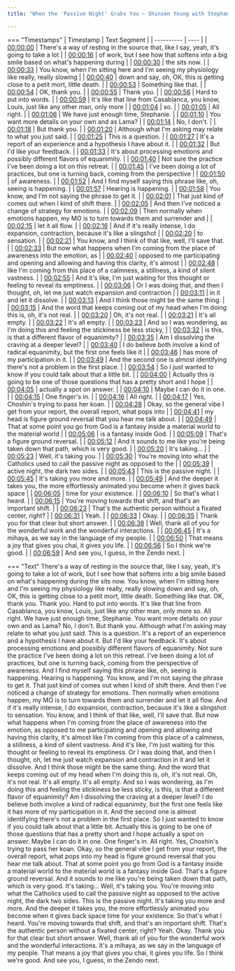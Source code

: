 ```yaml
---
title: "When the 'Passive Night' Grabs You ~ Shinzen Young with Stephanie Nash"

---
```

=== "Timestamps"
    | Timestamp | Text Segment |
    | ---------- | ----  |
    | [00:00:00](https://www.youtube.com/watch?v=WiuAAV52fEQ&t=0) |  There's a way of resting in the source that, like I say, yeah, it's going to take a lot |
    | [00:00:16](https://www.youtube.com/watch?v=WiuAAV52fEQ&t=16) |  of work, but I see how that softens into a big smile based on what's happening during |
    | [00:00:30](https://www.youtube.com/watch?v=WiuAAV52fEQ&t=30) |  the sits now. |
    | [00:00:33](https://www.youtube.com/watch?v=WiuAAV52fEQ&t=33) |  You know, when I'm sitting here and I'm seeing my physiology like really, really slowing |
    | [00:00:40](https://www.youtube.com/watch?v=WiuAAV52fEQ&t=40) |  down and say, oh, OK, this is getting close to a petit mort, little death. |
    | [00:00:53](https://www.youtube.com/watch?v=WiuAAV52fEQ&t=53) |  Something like that. |
    | [00:00:54](https://www.youtube.com/watch?v=WiuAAV52fEQ&t=54) |  OK, thank you. |
    | [00:00:55](https://www.youtube.com/watch?v=WiuAAV52fEQ&t=55) |  Thank you. |
    | [00:00:56](https://www.youtube.com/watch?v=WiuAAV52fEQ&t=56) |  Hard to put into words. |
    | [00:00:59](https://www.youtube.com/watch?v=WiuAAV52fEQ&t=59) |  It's like that line from Casablanca, you know, Louis, just like any other man, only more |
    | [00:01:04](https://www.youtube.com/watch?v=WiuAAV52fEQ&t=64) |  so. |
    | [00:01:05](https://www.youtube.com/watch?v=WiuAAV52fEQ&t=65) |  All right. |
    | [00:01:06](https://www.youtube.com/watch?v=WiuAAV52fEQ&t=66) |  We have just enough time, Stephanie. |
    | [00:01:10](https://www.youtube.com/watch?v=WiuAAV52fEQ&t=70) |  You want more details on your own and as Lama? |
    | [00:01:14](https://www.youtube.com/watch?v=WiuAAV52fEQ&t=74) |  No, I don't. |
    | [00:01:18](https://www.youtube.com/watch?v=WiuAAV52fEQ&t=78) |  But thank you. |
    | [00:01:20](https://www.youtube.com/watch?v=WiuAAV52fEQ&t=80) |  Although what I'm asking may relate to what you just said. |
    | [00:01:25](https://www.youtube.com/watch?v=WiuAAV52fEQ&t=85) |  This is a question. |
    | [00:01:27](https://www.youtube.com/watch?v=WiuAAV52fEQ&t=87) |  It's a report of an experience and a hypothesis I have about it. |
    | [00:01:32](https://www.youtube.com/watch?v=WiuAAV52fEQ&t=92) |  But I'd like your feedback. |
    | [00:01:33](https://www.youtube.com/watch?v=WiuAAV52fEQ&t=93) |  It's about processing emotions and possibly different flavors of equanimity. |
    | [00:01:40](https://www.youtube.com/watch?v=WiuAAV52fEQ&t=100) |  Not sure the practice I've been doing a lot on this retreat. |
    | [00:01:45](https://www.youtube.com/watch?v=WiuAAV52fEQ&t=105) |  I've been doing a lot of practices, but one is turning back, coming from the perspective |
    | [00:01:50](https://www.youtube.com/watch?v=WiuAAV52fEQ&t=110) |  of awareness. |
    | [00:01:52](https://www.youtube.com/watch?v=WiuAAV52fEQ&t=112) |  And I find myself saying this phrase like, oh, seeing is happening. |
    | [00:01:57](https://www.youtube.com/watch?v=WiuAAV52fEQ&t=117) |  Hearing is happening. |
    | [00:01:58](https://www.youtube.com/watch?v=WiuAAV52fEQ&t=118) |  You know, and I'm not saying the phrase to get it. |
    | [00:02:01](https://www.youtube.com/watch?v=WiuAAV52fEQ&t=121) |  That just kind of comes out when I kind of shift there. |
    | [00:02:05](https://www.youtube.com/watch?v=WiuAAV52fEQ&t=125) |  And then I've noticed a change of strategy for emotions. |
    | [00:02:09](https://www.youtube.com/watch?v=WiuAAV52fEQ&t=129) |  Then normally when emotions happen, my MO is to turn towards them and surrender and |
    | [00:02:15](https://www.youtube.com/watch?v=WiuAAV52fEQ&t=135) |  let it all flow. |
    | [00:02:16](https://www.youtube.com/watch?v=WiuAAV52fEQ&t=136) |  And if it's really intense, I do expansion, contraction, because it's like a slingshot |
    | [00:02:20](https://www.youtube.com/watch?v=WiuAAV52fEQ&t=140) |  to sensation. |
    | [00:02:21](https://www.youtube.com/watch?v=WiuAAV52fEQ&t=141) |  You know, and I think of that like, well, I'll save that. |
    | [00:02:33](https://www.youtube.com/watch?v=WiuAAV52fEQ&t=153) |  But now what happens when I'm coming from the place of awareness into the emotion, as |
    | [00:02:40](https://www.youtube.com/watch?v=WiuAAV52fEQ&t=160) |  opposed to me participating and opening and allowing and having this clarity, it's almost |
    | [00:02:48](https://www.youtube.com/watch?v=WiuAAV52fEQ&t=168) |  like I'm coming from this place of a calmness, a stillness, a kind of silent vastness. |
    | [00:02:55](https://www.youtube.com/watch?v=WiuAAV52fEQ&t=175) |  And it's like, I'm just waiting for this thought or feeling to reveal its emptiness. |
    | [00:03:06](https://www.youtube.com/watch?v=WiuAAV52fEQ&t=186) |  Or I was doing that, and then I thought, oh, let me just watch expansion and contraction |
    | [00:03:11](https://www.youtube.com/watch?v=WiuAAV52fEQ&t=191) |  in it and let it dissolve. |
    | [00:03:13](https://www.youtube.com/watch?v=WiuAAV52fEQ&t=193) |  And I think those might be the same thing. |
    | [00:03:15](https://www.youtube.com/watch?v=WiuAAV52fEQ&t=195) |  And the word that keeps coming out of my head when I'm doing this is, oh, it's not real. |
    | [00:03:20](https://www.youtube.com/watch?v=WiuAAV52fEQ&t=200) |  Oh, it's not real. |
    | [00:03:21](https://www.youtube.com/watch?v=WiuAAV52fEQ&t=201) |  It's all empty. |
    | [00:03:22](https://www.youtube.com/watch?v=WiuAAV52fEQ&t=202) |  It's all empty. |
    | [00:03:23](https://www.youtube.com/watch?v=WiuAAV52fEQ&t=203) |  And so I was wondering, as I'm doing this and feeling the stickiness be less sticky, |
    | [00:03:32](https://www.youtube.com/watch?v=WiuAAV52fEQ&t=212) |  is this, is that a different flavor of equanimity? |
    | [00:03:35](https://www.youtube.com/watch?v=WiuAAV52fEQ&t=215) |  Am I dissolving the craving at a deeper level? |
    | [00:03:40](https://www.youtube.com/watch?v=WiuAAV52fEQ&t=220) |  I do believe both involve a kind of radical equanimity, but the first one feels like it |
    | [00:03:46](https://www.youtube.com/watch?v=WiuAAV52fEQ&t=226) |  has more of my participation in it. |
    | [00:03:49](https://www.youtube.com/watch?v=WiuAAV52fEQ&t=229) |  And the second one is almost identifying there's not a problem in the first place. |
    | [00:03:54](https://www.youtube.com/watch?v=WiuAAV52fEQ&t=234) |  So I just wanted to know if you could talk about that a little bit. |
    | [00:04:00](https://www.youtube.com/watch?v=WiuAAV52fEQ&t=240) |  Actually this is going to be one of those questions that has a pretty short and I hope |
    | [00:04:05](https://www.youtube.com/watch?v=WiuAAV52fEQ&t=245) |  actually a spot on answer. |
    | [00:04:10](https://www.youtube.com/watch?v=WiuAAV52fEQ&t=250) |  Maybe I can do it in one. |
    | [00:04:15](https://www.youtube.com/watch?v=WiuAAV52fEQ&t=255) |  One finger's in. |
    | [00:04:16](https://www.youtube.com/watch?v=WiuAAV52fEQ&t=256) |  All right. |
    | [00:04:17](https://www.youtube.com/watch?v=WiuAAV52fEQ&t=257) |  Yes, Choshin's trying to pass her koan. |
    | [00:04:28](https://www.youtube.com/watch?v=WiuAAV52fEQ&t=268) |  Okay, so the general vibe I get from your report, the overall report, what pops into |
    | [00:04:41](https://www.youtube.com/watch?v=WiuAAV52fEQ&t=281) |  my head is figure ground reversal that you hear me talk about. |
    | [00:04:49](https://www.youtube.com/watch?v=WiuAAV52fEQ&t=289) |  That at some point you go from God is a fantasy inside a material world to the material world |
    | [00:05:06](https://www.youtube.com/watch?v=WiuAAV52fEQ&t=306) |  is a fantasy inside God. |
    | [00:05:09](https://www.youtube.com/watch?v=WiuAAV52fEQ&t=309) |  That's a figure ground reversal. |
    | [00:05:12](https://www.youtube.com/watch?v=WiuAAV52fEQ&t=312) |  And it sounds to me like you're being taken down that path, which is very good. |
    | [00:05:20](https://www.youtube.com/watch?v=WiuAAV52fEQ&t=320) |  It's taking... |
    | [00:05:23](https://www.youtube.com/watch?v=WiuAAV52fEQ&t=323) |  Well, it's taking you. |
    | [00:05:30](https://www.youtube.com/watch?v=WiuAAV52fEQ&t=330) |  You're moving into what the Catholics used to call the passive night as opposed to the |
    | [00:05:39](https://www.youtube.com/watch?v=WiuAAV52fEQ&t=339) |  active night, the dark two sides. |
    | [00:05:43](https://www.youtube.com/watch?v=WiuAAV52fEQ&t=343) |  This is the passive night. |
    | [00:05:45](https://www.youtube.com/watch?v=WiuAAV52fEQ&t=345) |  It's taking you more and more. |
    | [00:05:49](https://www.youtube.com/watch?v=WiuAAV52fEQ&t=349) |  And the deeper it takes you, the more effortlessly animated you become when it gives back space |
    | [00:06:05](https://www.youtube.com/watch?v=WiuAAV52fEQ&t=365) |  time for your existence. |
    | [00:06:10](https://www.youtube.com/watch?v=WiuAAV52fEQ&t=370) |  So that's what I heard. |
    | [00:06:15](https://www.youtube.com/watch?v=WiuAAV52fEQ&t=375) |  You're moving towards that shift, and that's an important shift. |
    | [00:06:23](https://www.youtube.com/watch?v=WiuAAV52fEQ&t=383) |  That's the authentic person without a fixated center, right? |
    | [00:06:31](https://www.youtube.com/watch?v=WiuAAV52fEQ&t=391) |  Yeah. |
    | [00:06:33](https://www.youtube.com/watch?v=WiuAAV52fEQ&t=393) |  Okay. |
    | [00:06:35](https://www.youtube.com/watch?v=WiuAAV52fEQ&t=395) |  Thank you for that clear but short answer. |
    | [00:06:38](https://www.youtube.com/watch?v=WiuAAV52fEQ&t=398) |  Well, thank all of you for the wonderful work and the wonderful interactions. |
    | [00:06:45](https://www.youtube.com/watch?v=WiuAAV52fEQ&t=405) |  It's a mihaya, as we say in the language of my people. |
    | [00:06:50](https://www.youtube.com/watch?v=WiuAAV52fEQ&t=410) |  That means a joy that gives you chai, it gives you life. |
    | [00:06:56](https://www.youtube.com/watch?v=WiuAAV52fEQ&t=416) |  So I think we're good. |
    | [00:06:59](https://www.youtube.com/watch?v=WiuAAV52fEQ&t=419) |  And see you, I guess, in the Zendo next. |

=== "Text"
     There's a way of resting in the source that, like I say, yeah, it's going to take a lot of work, but I see how that softens into a big smile based on what's happening during the sits now. You know, when I'm sitting here and I'm seeing my physiology like really, really slowing down and say, oh, OK, this is getting close to a petit mort, little death. Something like that. OK, thank you. Thank you. Hard to put into words. It's like that line from Casablanca, you know, Louis, just like any other man, only more so. All right. We have just enough time, Stephanie. You want more details on your own and as Lama? No, I don't. But thank you. Although what I'm asking may relate to what you just said. This is a question. It's a report of an experience and a hypothesis I have about it. But I'd like your feedback. It's about processing emotions and possibly different flavors of equanimity. Not sure the practice I've been doing a lot on this retreat. I've been doing a lot of practices, but one is turning back, coming from the perspective of awareness. And I find myself saying this phrase like, oh, seeing is happening. Hearing is happening. You know, and I'm not saying the phrase to get it. That just kind of comes out when I kind of shift there. And then I've noticed a change of strategy for emotions. Then normally when emotions happen, my MO is to turn towards them and surrender and let it all flow. And if it's really intense, I do expansion, contraction, because it's like a slingshot to sensation. You know, and I think of that like, well, I'll save that. But now what happens when I'm coming from the place of awareness into the emotion, as opposed to me participating and opening and allowing and having this clarity, it's almost like I'm coming from this place of a calmness, a stillness, a kind of silent vastness. And it's like, I'm just waiting for this thought or feeling to reveal its emptiness. Or I was doing that, and then I thought, oh, let me just watch expansion and contraction in it and let it dissolve. And I think those might be the same thing. And the word that keeps coming out of my head when I'm doing this is, oh, it's not real. Oh, it's not real. It's all empty. It's all empty. And so I was wondering, as I'm doing this and feeling the stickiness be less sticky, is this, is that a different flavor of equanimity? Am I dissolving the craving at a deeper level? I do believe both involve a kind of radical equanimity, but the first one feels like it has more of my participation in it. And the second one is almost identifying there's not a problem in the first place. So I just wanted to know if you could talk about that a little bit. Actually this is going to be one of those questions that has a pretty short and I hope actually a spot on answer. Maybe I can do it in one. One finger's in. All right. Yes, Choshin's trying to pass her koan. Okay, so the general vibe I get from your report, the overall report, what pops into my head is figure ground reversal that you hear me talk about. That at some point you go from God is a fantasy inside a material world to the material world is a fantasy inside God. That's a figure ground reversal. And it sounds to me like you're being taken down that path, which is very good. It's taking... Well, it's taking you. You're moving into what the Catholics used to call the passive night as opposed to the active night, the dark two sides. This is the passive night. It's taking you more and more. And the deeper it takes you, the more effortlessly animated you become when it gives back space time for your existence. So that's what I heard. You're moving towards that shift, and that's an important shift. That's the authentic person without a fixated center, right? Yeah. Okay. Thank you for that clear but short answer. Well, thank all of you for the wonderful work and the wonderful interactions. It's a mihaya, as we say in the language of my people. That means a joy that gives you chai, it gives you life. So I think we're good. And see you, I guess, in the Zendo next.